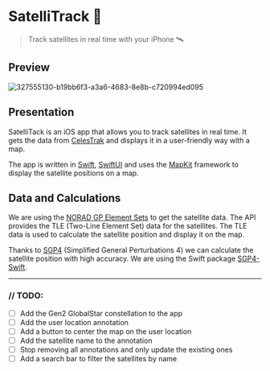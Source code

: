 # SatelliTrack 

> Track satellites in real time with your iPhone 🛰️

## Preview
![327555130-b19bb6f3-a3a6-4683-8e8b-c720994ed095](https://github.com/tigrou23/Apple-SatelliTrack/assets/54220880/c54327e5-352a-488f-9d4f-ae482bb28cb2)
## Presentation
SatelliTack is an iOS app that allows you to track satellites in real time. It gets the data from [CelesTrak](https://www.celestrak.com/) and displays it in a user-friendly way with a map. 

The app is written in [Swift](https://www.swift.org/), [SwiftUI](https://developer.apple.com/xcode/swiftui/) and uses the [MapKit](https://developer.apple.com/documentation/mapkit/) framework to display the satellite positions on a map.

## Data and Calculations

We are using the [NORAD GP Element Sets](https://www.celestrak.com/NORAD/elements/) to get the satellite data. The API provides the TLE (Two-Line Element Set) data for the satellites. The TLE data is used to calculate the satellite position and display it on the map.

Thanks to [SGP4](https://en.wikipedia.org/wiki/Simplified_perturbations_models) (Simplified General Perturbations 4) we can calculate the satellite position with high accuracy. We are using the Swift package [SGP4-Swift](https://swiftpackageindex.com/csanfilippo/swift-sgp4).

___
### // TODO:
- [ ] Add the Gen2 GlobalStar constellation to the app
- [ ] Add the user location annotation
- [ ] Add a button to center the map on the user location
- [ ] Add the satellite name to the annotation
- [ ] Stop removing all annotations and only update the existing ones
- [ ] Add a search bar to filter the satellites by name
